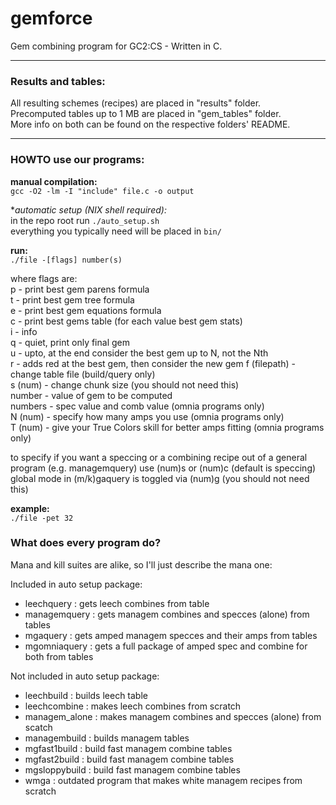 gemforce
========

Gem combining program for GC2:CS - Written in C.

***

### Results and tables:

All resulting schemes (recipes) are placed in "results" folder.  
Precomputed tables up to 1 MB are placed in "gem_tables" folder.  
More info on both can be found on the respective folders' README.

***

### HOWTO use our programs:

**manual compilation:**  
  `gcc -O2 -lm -I "include" file.c -o output`
  
**automatic setup (*NIX shell required):**  
  in the repo root run `./auto_setup.sh`  
  everything you typically need will be placed in `bin/`

**run:**  
  `./file -[flags] number(s)`
  
where flags are:  
  p - print best gem parens formula  
  t - print best gem tree formula  
  e - print best gem equations formula  
  c - print best gems table (for each value best gem stats)   
  i - info  
  q - quiet, print only final gem  
  u - upto, at the end consider the best gem up to N, not the Nth  
  r - adds red at the best gem, then consider the new gem
  f (filepath) - change table file (build/query only)  
  s (num) - change chunk size (you should not need this)  
  number - value of gem to be computed  
  numbers - spec value and comb value (omnia programs only)  
  N (num) - specify how many amps you use (omnia programs only)  
  T (num) - give your True Colors skill for better amps fitting  (omnia programs only)
  
to specify if you want a speccing or a combining recipe out of a general program
(e.g. managemquery) use (num)s or (num)c (default is speccing)  
global mode in (m/k)gaquery is toggled via (num)g (you should not need this)

**example:**  
  `./file -pet 32`  

### What does every program do?

Mana and kill suites are alike, so I'll just describe the mana one:

Included in auto setup package:

* leechquery    : gets leech combines from table
* managemquery  : gets managem combines and specces (alone) from tables
* mgaquery      : gets amped managem specces and their amps from tables
* mgomniaquery  : gets a full package of amped spec and combine for both from tables

Not included in auto setup package:

* leechbuild    : builds leech table
* leechcombine  : makes leech combines from scratch
* managem_alone : makes managem combines and specces (alone) from scatch
* managembuild  : builds managem tables
* mgfast1build  : build fast managem combine tables
* mgfast2build  : build fast managem combine tables
* mgsloppybuild : build fast managem combine tables
* wmga          : outdated program that makes white managem recipes from scratch



